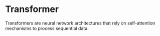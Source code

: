 # Transformer

Transformers are neural network architectures that rely on self-attention mechanisms to process sequential data.
